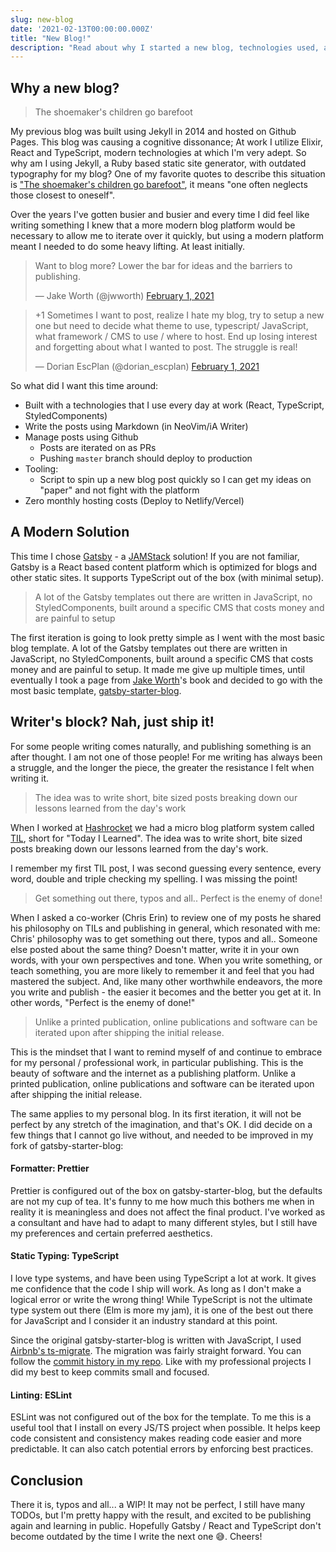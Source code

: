 ```yaml
---
slug: new-blog
date: '2021-02-13T00:00:00.000Z'
title: "New Blog!"
description: "Read about why I started a new blog, technologies used, and my publishing philosophy"
---
```


## Why a new blog?

> The shoemaker's children go barefoot

My previous blog was built using Jekyll in 2014 and hosted on Github Pages. This blog was causing a cognitive dissonance; At work I utilize Elixir, React and TypeScript, modern technologies at which I'm very adept. So why am I using Jekyll, a Ruby based static site generator, with outdated typography for my blog? One of my favorite quotes to describe this situation is ["The shoemaker's children go barefoot"](https://en.wiktionary.org/wiki/the_shoemaker%27s_children_go_barefoot), it means "one often neglects those closest to oneself".

Over the years I've gotten busier and busier and every time I did feel like writing something I knew that a more modern blog platform would be necessary to allow me to iterate over it quickly, but using a modern platform meant I needed to do some heavy lifting. At least initially.

<blockquote class="twitter-tweet"><p lang="en" dir="ltr">Want to blog more? Lower the bar for ideas and the barriers to publishing.</p>&mdash; Jake Worth (@jwworth) <a href="https://twitter.com/jwworth/status/1356329692387807232?ref_src=twsrc%5Etfw">February 1, 2021</a></blockquote>

<blockquote class="twitter-tweet"><p lang="en" dir="ltr">+1 Sometimes I want to post, realize I hate my blog, try to setup a new one but need to decide what theme to use, typescript/ JavaScript, what framework / CMS to use / where to host. End up losing interest and forgetting about what I wanted to post. The struggle is real!</p>&mdash; Ⅾогiап EscPlan (@dorian_escplan) <a href="https://twitter.com/dorian_escplan/status/1356340871520776193?ref_src=twsrc%5Etfw">February 1, 2021</a></blockquote>


So what did I want this time around:
- Built with a technologies that I use every day at work (React, TypeScript, StyledComponents)
- Write the posts using Markdown (in NeoVim/iA Writer)
- Manage posts using Github
  - Posts are iterated on as PRs
  - Pushing `master` branch should deploy to production
- Tooling:
  - Script to spin up a new blog post quickly so I can get my ideas on "paper" and not
    fight with the platform
- Zero monthly hosting costs (Deploy to Netlify/Vercel)

## A Modern Solution
This time I chose [Gatsby](https://www.gatsbyjs.com/) - a [JAMStack](https://jamstack.org/) solution! If you are not familiar, Gatsby is a React based content platform which is optimized for blogs and other static sites. It supports TypeScript out of the box (with minimal setup).

> A lot of the Gatsby templates out there are written in JavaScript, no StyledComponents, built around a specific CMS that costs money and are painful to setup

The first iteration is going to look pretty simple as I went with the most basic blog template. A lot of the Gatsby templates out there are written in JavaScript, no StyledComponents, built around a specific CMS that costs money and are painful to setup. It made me give up multiple times, until eventually I took a page from [Jake Worth](https://jakeworth.com)'s book and decided to go with the most basic template, [gatsby-starter-blog](https://github.com/gatsbyjs/gatsby-starter-blog).

## Writer's block? Nah, just ship it!

For some people writing comes naturally, and publishing something is an after thought. I am not one of those people! For me writing has always been a struggle, and the longer the piece, the greater the resistance I felt when writing it.

> The idea was to write short, bite sized posts breaking down our lessons learned from the day's work

When I worked at [Hashrocket](https://hashrocket.com) we had a micro blog platform system called [TIL](https://til.hashrocket.com/), short for "Today I Learned". The idea was to write short, bite sized posts breaking down our lessons learned from the day's work.

I remember my first TIL post, I was second guessing every sentence, every word, double and triple checking my spelling. I was missing the point! 

> Get something out there, typos and all.. Perfect is the enemy of done!

When I asked a co-worker (Chris Erin) to review one of my posts he shared his philosophy on TILs and publishing in general, which resonated with me: Chris' philosophy was to get something out there, typos and all.. Someone else posted about the same thing? Doesn't matter, write it in your own words, with your own perspectives and tone. When you write something, or teach something, you are more likely to remember it and feel that you had mastered the subject. And, like many other worthwhile endeavors, the more you write and publish - the easier it becomes and the better you get at it. In other words, "Perfect is the enemy of done!"

> Unlike a printed publication, online publications and software can be iterated upon after shipping the initial release.

This is the mindset that I want to remind myself of and continue to embrace for my personal / professional work, in particular publishing. This is the beauty of software and the internet as a publishing platform. Unlike a printed publication, online publications and software can be iterated upon after shipping the initial release.

The same applies to my personal blog. In its first iteration, it will not be perfect by any stretch of the imagination, and that's OK. I did decide on a few things that I cannot go live without, and needed to be improved in my fork of gatsby-starter-blog:

#### Formatter: Prettier

Prettier is configured out of the box on gatsby-starter-blog, but the defaults are not my cup of tea. It's funny to me how much this bothers me when in reality it is meaningless and does not affect the final product. I've worked as a consultant and have had to adapt to many different styles, but I still have my preferences and certain preferred aesthetics.

#### Static Typing: TypeScript

I love type systems, and have been using TypeScript a lot at work. It gives me confidence that the code I ship will work. As long as I don't make a logical error or write the wrong thing! While TypeScript is not the ultimate type system out there (Elm is more my jam), it is one of the best out there for JavaScript and I consider it an industry standard at this point.

Since the original gatsby-starter-blog is written with JavaScript, I used [Airbnb's ts-migrate](https://github.com/airbnb/ts-migrate). The migration was fairly straight forward. You can follow the [commit history in my repo](https://github.com/dkarter/retrovertigo/commits/master). Like with my professional projects I did my best to keep commits small and focused.

#### Linting: ESLint

ESLint was not configured out of the box for the template. To me this is a useful tool that I install on every JS/TS project when possible. It helps keep code consistent and consistency makes reading code easier and more predictable. It can also catch potential errors by enforcing best practices.

## Conclusion
There it is, typos and all... a WIP! It may not be perfect, I still have many TODOs, but I'm pretty happy with the result, and excited to be publishing again and learning in public. Hopefully Gatsby / React and TypeScript don't become outdated by the time I write the next one 😅. Cheers!
